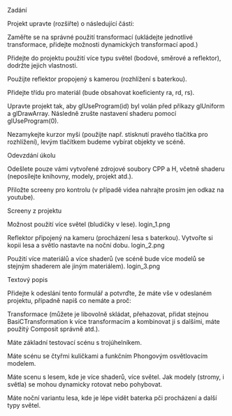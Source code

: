 Zadání

Projekt upravte (rozšiřte) o následující části:

Zaměřte se na správné použití transformací (ukládejte jednotlivé transformace, přidejte možnosti dynamických transformací apod.)

Přidejte do projektu použití více typu světel (bodové, směrové a reflektor), dodržte jejich vlastnosti.

Použijte reflektor propojený s kamerou (rozhlížení s baterkou).

Přidejte třídu pro materiál (bude obsahovat koeficienty ra, rd, rs).

Upravte projekt tak, aby glUseProgram(id) byl volán před příkazy glUniform a glDrawArray. Následně zrušte nastavení shaderu pomocí glUseProgram(0).

Nezamykejte kurzor myši (použijte např. stisknutí pravého tlačítka pro rozhlížení), levým tlačítkem budeme vybírat objekty ve scéně.

Odevzdání úkolu

Odešlete pouze vámi vytvořené zdrojové soubory CPP a H, včetně shaderu (neposílejte knihovny, modely, projekt atd.).

Přiložte screeny pro kontrolu (v případě videa nahrajte prosím jen odkaz na youtube).

Screeny z projektu

Možnost použití více světel (bludičky v lese). login_1.png

Reflektor připojený na kameru (procházení lesa s baterkou). Vytvořte si kopii lesa a světlo nastavte na noční dobu. login_2.png

Použití více materiálů a více shaderů (ve scéně bude více modelů se stejným shaderem ale jiným materiálem). login_3.png

Textový popis

Přidejte k odeslání tento formulář a potvrďte, že máte vše v odeslaném projektu, případně napiš co nemáte a proč:

Transformace (můžete je libovolně skládat, přehazovat, přidat stejnou BasiCTransformation k více transformacím a kombinovat ji s dalšími, máte použitý Composit správně atd.).

Máte základní testovací scénu s trojúhelníkem.

Máte scénu se čtyřmi kuličkami a funkčním Phongovým osvětlovacím modelem.

Máte scenu s lesem, kde je více shaderů, více světel. Jak modely (stromy, i světla) se mohou dynamicky rotovat nebo pohybovat.

Máte noční variantu lesa, kde je lépe vidět baterka pči procházení a další typy světel.

